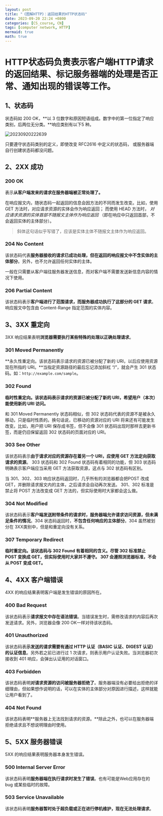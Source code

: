 ```yaml
---
layout: post
title: "《图解HTTP》：返回结果的HTTP状态码"
date: 2023-09-20 22:24 +0800
categories: [CS_course, CN]
tags: [computer network, HTTP]
mermaid: true
math: true
---
```


# HTTP状态码负责表示客户端HTTP请求的返回结果、标记服务器端的处理是否正常、通知出现的错误等工作。

## 1、状态码

状态码如 200 OK，**以 3 位数字和原因短语组成。数字中的第一位指定了响应类别，后两位无分类。**响应类别有以下5 种。

![20230920222639](https://cdn.jsdelivr.net/gh/jamie109/my-img/for-VSCode/20230920222639.png)

只要遵守状态码类别的定义，即使改变 RFC2616 中定义的状态码， 或服务器端自行创建状态码都没问题。

## 2、2XX 成功

### 200 OK

表示**从客户端发来的请求在服务器端被正常处理了。**

在响应报文内，随状态码一起返回的信息会因方法的不同而发生改变。比如，使用 GET 方法时，对应请求资源的实体会作为响应返回； 而使用 HEAD 方法时， *对应请求资源的实体首部不随报文主体作为响应返回* （即在响应中只返回首部，不会返回实体的主体部分）。

> 斜体这句话似乎写错了，应该是实体主体不随报文主体作为响应返回。

### 204 No Content

该状态码代表**服务器接收的请求已成功处理，但在返回的响应报文中不含实体的主体部分**。另外，也不允许返回任何实体的主体。

一般在只需要从客户端往服务器发送信息，而对客户端不需要发送新信息内容的情况下使用。

### 206 Partial Content

该状态码表示**客户端进行了范围请求，而服务器成功执行了这部分的 GET 请求**。响应报文中包含由 Content-Range 指定范围的实体内容。

## 3、3XX 重定向 

3XX 响应结果表明**浏览器需要执行某些特殊的处理以正确处理请求**。

### 301 Moved Permanently

**永久性重定向。该状态码表示请求的资源已被分配了新的 URI，以后应使用资源现在所指的 URI。**当指定资源路径的最后忘记添加斜杠
“/”，就会产生 301 状态码。如：`http://example.com/sample`。

### 302 Found

**临时性重定向。该状态码表示请求的资源已被分配了新的 URI，希望用户（本次）能使用新的 URI 访问。**

和 301 Moved Permanently 状态码相似，但 302 状态码代表的资源不是被永久移动，只是临时性质的。换句话说，已移动的资源对应的 URI 将来还有可能发生改变。比如，用户把 URI 保存成书签，但不会像 301 状态码出现时那样去更新书签，而是仍旧保留返回 302 状态码的页面对应的 URI。

### 303 See Other

该状态码表示**由于请求对应的资源存在着另一个 URI，应使用 GET 方法定向获取请求的资源**。 303 状态码和 302 Found 状态码有着相同的功能，但 303 状态码明确表示客户端应当采用 GET 方法获取资源，这点与 302 状态码有区别。

当 301、302、303 响应状态码返回时，几乎所有的浏览器都会把POST 改成GET，并删除请求报文内的主体，之后请求会自动再次发送。 301、302 标准是禁止将 POST 方法改变成 GET 方法的，但实际使用时大家都会这么做。

### 304 Not Modified

该状态码表示**客户端发送附带条件的请求时，服务器端允许请求访问资源，但未满足条件的情况**。304 状态码返回时，**不包含任何响应的主体部分**。304 虽然被划分在 3XX类别中，但是和重定向没有关系。

### 307 Temporary Redirect

**临时重定向。该状态码与 302 Found 有着相同的含义。尽管 302 标准禁止 POST 变换成 GET，但实际使用时大家并不遵守。 307 会遵照浏览器标准，不会从 POST 变成 GET。**

## 4、4XX 客户端错误

4XX 的响应结果表明客户端是发生错误的原因所在。

### 400 Bad Request

该状态码表示**请求报文中存在语法错误**。当错误发生时，需修改请求的内容后再次发送请求。另外，浏览器会像 200 OK一样对待该状态码。

### 401 Unauthorized

该状态码表**示发送的请求需要有通过 HTTP 认证（BASIC 认证、DIGEST 认证）的认证信息**。另外若之前已进行过 1 次请求，则表示用户认证失败。当浏览器初次接收到 401 响应，会弹出认证用的对话窗口。

### 403 Forbidden

该状态码表明**对请求资源的访问被服务器拒绝了**。服务器端没有必要给出拒绝的详细理由，但如果想作说明的话，可以在实体的主体部分对原因进行描述，这样就能让用户看到了。

### 404 Not Found

该状态码表明**服务器上无法找到请求的资源。**除此之外，也可以在服务器端拒绝请求且不想说明理由时使用。

## 5、5XX 服务器错误 

5XX 的响应结果表明服务器本身发生错误。

### 500 Internal Server Error

该状态码表明**服务器端在执行请求时发生了错误**。也有可能是Web应用存在的 bug 或某些临时的故障。

### 503 Service Unavailable

该状态码表明**服务器暂时处于超负载或正在进行停机维护，现在无法处理请求**。

